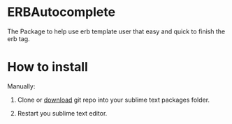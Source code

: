 ERBAutocomplete
======================
The Package to help use erb template user that easy and quick to finish the erb tag.

How to install
===========

Manually:

1. Clone or [download](https://github.com/CasperLaiTW/ERBAutocomplete/archive/master.zip "download") git repo into your sublime text packages folder.

2. Restart you sublime text editor.
